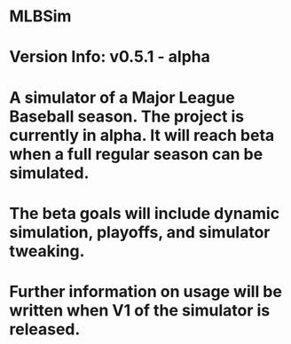 # MLBSim
# Version Info: v0.5.1 - alpha
# A simulator of a Major League Baseball season. The project is currently in alpha. It will reach beta when a full regular season can be simulated.
#
# The beta goals will include dynamic simulation, playoffs, and simulator tweaking.
# Further information on usage will be written when V1 of the simulator is released.